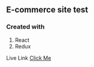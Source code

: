 ## E-commerce site test

### Created with

 1. React
 2. Redux

Live Link [Click Me]("https://github.com/kunalpan23/e-commerce-react) <!-- TODO -->